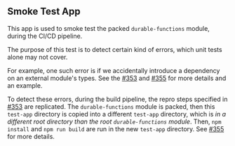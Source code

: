 ## Smoke Test App

This app is used to smoke test the packed `durable-functions` module, during the CI/CD pipeline.

The purpose of this test is to detect certain kind of errors, which unit tests alone may not cover.

For example, one such error is if we accidentally introduce a dependency on an external module's types. See the [#353](https://github.com/Azure/azure-functions-durable-js/issues/353) and [#355](https://github.com/Azure/azure-functions-durable-js/pull/355) for more details and an example.

To detect these errors, during the build pipeline, the repro steps specified in [#353](https://github.com/Azure/azure-functions-durable-js/issues/353) are replicated. The `durable-functions` module is packed, then this `test-app` directory is copied into a different `test-app` directory, which is _in a different root directory than the root `durable-functions` module_. Then, `npm install` and `npm run build` are run in the new `test-app` directory. See [#355](https://github.com/Azure/azure-functions-durable-js/pull/355) for more details.
